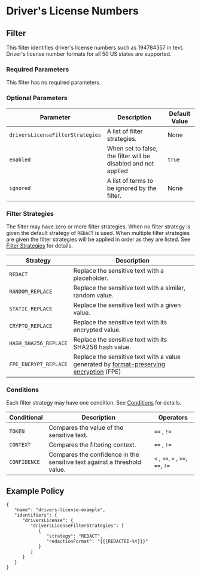 # Driver's License Numbers

## Filter

This filter identifies driver's license numbers such as 194784357 in text. Driver's license number formats for all 50 US states are supported.

### Required Parameters

This filter has no required parameters.

### Optional Parameters

| Parameter                        | Description                                                    | Default Value |
| -------------------------------- | -------------------------------------------------------------- | ------------- |
| `driversLicenseFilterStrategies` | A list of filter strategies.                                   | None          |
| `enabled`                        | When set to false, the filter will be disabled and not applied | `true`        |
| `ignored`                        | A list of terms to be ignored by the filter.                   | None          |

### Filter Strategies

The filter may have zero or more filter strategies. When no filter strategy is given the default strategy of `REDACT` is used. When multiple filter strategies are given the filter strategies will be applied in order as they are listed. See [Filter Strategies](#filter-strategies) for details.

| Strategy              | Description                                                                                                                                                     |
| --------------------- | --------------------------------------------------------------------------------------------------------------------------------------------------------------- |
| `REDACT`              | Replace the sensitive text with a placeholder.                                                                                                                  |
| `RANDOM_REPLACE`      | Replace the sensitive text with a similar, random value.                                                                                                        |
| `STATIC_REPLACE`      | Replace the sensitive text with a given value.                                                                                                                  |
| `CRYPTO_REPLACE`      | Replace the sensitive text with its encrypted value.                                                                                                            |
| `HASH_SHA256_REPLACE` | Replace the sensitive text with its SHA256 hash value.                                                                                                          |
| `FPE_ENCRYPT_REPLACE` | Replace the sensitive text with a value generated by [format-preserving encryption](filter-strategies.md#fpe) (FPE) |

### Conditions

Each filter strategy may have one condition. See [Conditions](#conditions) for details.

| Conditional  | Description                                                              | Operators                          |
| ------------ | ------------------------------------------------------------------------ | ---------------------------------- |
| `TOKEN`      | Compares the value of the sensitive text.                                | `==` , `!=`                        |
| `CONTEXT`    | Compares the filtering context.                                          | `==` , `!=`                        |
| `CONFIDENCE` | Compares the confidence in the sensitive text against a threshold value. | `<` , `<=`, `>` , `>=`, `==`, `!=` |

## Example Policy

```
{
   "name": "drivers-license-example",
   "identifiers": {
      "driversLicense": {
         "driversLicenseFilterStrategies": [
            {
               "strategy": "REDACT",
               "redactionFormat": "{{{REDACTED-%t}}}"
            }
         ]
      }
   }
}
```
